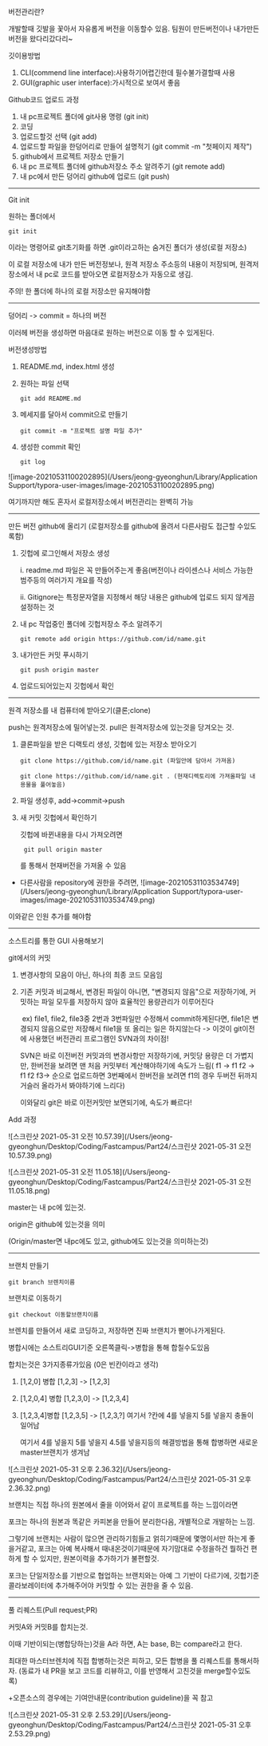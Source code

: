 버전관리란?

개발할때 깃발을 꽃아서 자유롭게 버전을 이동할수 있음. 팀원이 만든버전이나 내가만든버전을 왔다리갔다리~



깃이용방법

1. CLI(commend line interface):사용하기어렵긴한데 필수불가결할때 사용
2. GUI(graphic user interface):가시적으로 보여서 좋음



Github코드 업로드 과정

1. 내 pc프로젝트 폴더에 git사용 명령 (git init)
2. 코딩
3. 업로드할것 선택 (git add)
4. 업로드할 파일을 한덩어리로 만들어 설명적기 (git commit -m "첫페이지 제작")
5. github에서 프로젝트 저장소 만들기
6. 내 pc 프로젝트 폴더에 github저장소 주소 알려주기 (git remote add)
7. 내 pc에서 만든 덩어리 github에 업로드 (git push)

<hr>

Git init

원하는 폴더에서 

```
git init
```

이라는 명령어로 git초기화를 하면 .git이라고하는 숨겨진 폴더가 생성(로컬 저장소)

이 로컬 저장소에 내가 만든 버전정보나, 원격 저장소 주소등의 내용이 저장되며, 원격저장소에서 내 pc로 코드를 받아오면 로컬저장소가 자동으로 생김.

주의! 한 폴더에 하나의 로컬 저장소만 유지해야함

<hr>

덩어리 -> commit = 하나의 버전

이러헤 버전을 생성하면 마음대로 원하는 버전으로 이동 할 수 있게된다.

버전생성방법

 1. README.md, index.html 생성

 2. 원하는 파일 선택

    ```
    git add README.md
    ```

3. 메세지를 달아서 commit으로 만들기

   ```
   git commit -m "프로젝트 설명 파일 추가"
   ```

4. 생성한 commit 확인

   ```
   git log
   ```

![image-20210531100202895](/Users/jeong-gyeonghun/Library/Application Support/typora-user-images/image-20210531100202895.png)

여기까지만 해도 혼자서 로컬저장소에서 버전관리는 완벽히 가능

<hr>

만든 버전 github에 올리기 (로컬저장소를 github에 올려서 다른사람도 접근할 수있도록함)

1. 깃헙에 로그인해서 저장소 생성

   i. readme.md 파일은 꼭 만들어주는게 좋음(버전이나 라이센스나 서비스 가능한 범주등의 여러가지 개요를 작성)

   ii. Gitignore는 특정문자열을 지정해서 해당 내용은 github에 업로드 되지 않게끔 설정하는 것

2. 내 pc 작업중인 폴더에 깃헙저장소 주소 알려주기

   ```
   git remote add origin https://github.com/id/name.git
   ```

3. 내가만든 커밋 푸시하기

   ```
   git push origin master
   ```

4. 업로드되어있는지 깃헙에서 확인

<hr>

원격 저장소를 내 컴퓨터에 받아오기(클론;clone)

push는 원격저장소에 밀어넣는것. pull은 원격저장소에 있는것을 당겨오는 것.



1. 클론파일을 받은 디랙토리 생성, 깃헙에 있는 저장소 받아오기

   ```
   git clone https://github.com/id/name.git (파일안에 담아서 가져옴)
   ```

   ```
   git clone https://github.com/id/name.git . (현재디렉토리에 가져올파일 내용물을 풀어놓음)
   ```

   

2. 파일 생성후, add->commit->push

3. 새 커밋 깃헙에서 확인하기

   깃헙에 바뀐내용을 다시 가져오려면 

   ```
    git pull origin master
   ```

   를 통해서 현재버전을 가져올 수 있음

   

+ 다른사람을 repository에 권한을 주려면, ![image-20210531103534749](/Users/jeong-gyeonghun/Library/Application Support/typora-user-images/image-20210531103534749.png)

이와같은 인원 추가를 해야함

<hr>

소스트리를 통한 GUI 사용해보기



git에서의 커밋

 1. 변경사항의 모음이 아닌, 하나의 최종 코드 모음임

 2. 기존 커밋과 비교해서, 변경된 파일이 아니면, "변경되지 않음"으로 저장하기에, 커밋하는 파일 모두를 저장하지 않아 효율적인 용량관리가 이루어진다

    ​	ex) file1, file2, file3중 2번과 3번파일만 수정해서 commit하게된다면, file1은 변경되지 않음으로만 저장해서 file1을 또 올리는 일은 하지않는다 -> 이것이 git이전에 사용했던 버전관리 프로그램인 SVN과의 차이점!

    SVN은 바로 이전버전 커밋과의 변경사항만 저장하기에, 커밋당 용량은 더 가볍지만, 한버전을 보려면 맨 처음 커밋부터 계산해야하기에 속도가 느림( f1 -> f1 f2 -> f1 f2 f3-> 순으로 업로드하면 3번째에서 한버전을 보려면 f1의 경우 두버전 뒤까지 거슬러 올라가서 봐야하기에 느리다)

    이와달리 git은 바로 이전커밋만 보면되기에, 속도가 빠르다!



Add 과정

![스크린샷 2021-05-31 오전 10.57.39](/Users/jeong-gyeonghun/Desktop/Coding/Fastcampus/Part24/스크린샷 2021-05-31 오전 10.57.39.png)

![스크린샷 2021-05-31 오전 11.05.18](/Users/jeong-gyeonghun/Desktop/Coding/Fastcampus/Part24/스크린샷 2021-05-31 오전 11.05.18.png)

master는 내 pc에 있는것.

origin은 github에 있는것을 의미

(Origin/master면 내pc에도 있고, github에도 있는것을 의미하는것)

<hr>

브랜치 만들기

```
git branch 브렌치이름
```



브랜치로 이동하기 

```
git checkout 이동할브랜치이름
```



브렌치를 만들어서 새로 코딩하고, 저장하면 진짜 브랜치가 뻗어나가게된다.

병합시에는 소스트리GUI기준 오른쪽클릭->병합을 통해 합칠수도있음



합치는것은 3가지종류가있음 (0은 빈칸이라고 생각)

1. [1,2,0] 병합 [1,2,3] -> [1,2,3]

2. [1,2,0,4] 병합 [1,2,3,0] -> [1,2,3,4]

3. [1,2,3,4]병합 [1,2,3,5] -> [1,2,3,?] 여기서 ?칸에 4를 넣을지 5를 넣을지 충돌이 일어남

   여기서 4를 넣을지 5를 넣을지 4.5를 넣을지등의 해결방법을 통해 합병하면 새로운 master브랜치가 생겨남



![스크린샷 2021-05-31 오후 2.36.32](/Users/jeong-gyeonghun/Desktop/Coding/Fastcampus/Part24/스크린샷 2021-05-31 오후 2.36.32.png)

브랜치는 직접 하나의 원본에서 줄을 이어와서 같이 프로젝트를 하는 느낌이라면

포크는 하나의 원본과 똑같은 카피본을 만들어 분리한다음, 개별적으로 개발하는 느낌.

그렇기에 브랜치는 사람이 많으면 관리하기힘들고 얽히기때문에 몇명이서만 하는게 좋을거같고, 포크는 아예 복사해서 때내온것이기때문에 자기맘대로 수정을하건 뭘하건 편하게 할 수 있지만, 원본이력을 추가하기가 불편할것.

포크는 단일저장소를 기반으로 협업하는 브랜치와는 아예 그 기반이 다르기에, 깃헙기준 콜라보레이터에 추가해주어야 커밋할 수 있는 권한을 줄 수 있음.

<hr>

풀 리퀘스트(Pull request;PR)

커밋A와 커밋B를 합치는것.

이때 기반이되는(병합당하는)것을 A라 하면, A는 base, B는 compare라고 한다.



최대한 마스터브렌치에 직접 합병하는것은 피하고, 모든 합병을 풀 리퀘스트를 통해서하자. (동료가 내 PR을 보고 코드를 리뷰하고, 이를 반영해서 고친것을 merge할수있도록)

+오픈소스의 경우에는 기여안내문(contribution guideline)을 꼭 참고



![스크린샷 2021-05-31 오후 2.53.29](/Users/jeong-gyeonghun/Desktop/Coding/Fastcampus/Part24/스크린샷 2021-05-31 오후 2.53.29.png)


